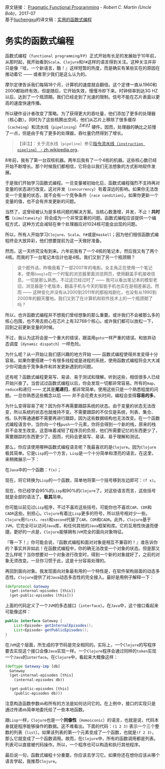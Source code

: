 原文链接： [Pragmatic Functional Programming](http://blog.cleancoder.com/uncle-bob/2017/07/11/PragmaticFunctionalProgramming.html) - _Robert C. Martin (Uncle Bob)_，2017-07  
基于[liuchengxu](https://www.jianshu.com/u/daf68451f175)的译文稿：[实用的函数式编程](https://www.jianshu.com/p/b14bdc4d1fd3)

# 务实的函数式编程

函数式编程（`functional programming`/`FP`）正式开始有长足的发展始于10年前，从那时起，我开始看到`Scala`、`Clojure`和`F#`这样的语言得到关注。这种关注并非只是像『哇，一个新语言，酷！』这样短暂的热度，而是确实有某些实在的原因在推动着它 —— 或者至少我们是这么认为的。

摩尔定律告诉我们每隔18个月，计算机的速度就会翻倍。这个定律一直从1960和2000都始终有效。但是随后，它开始失效，慢慢冷却下来。时钟频率到达3G HZ以后，达到了一个瓶颈期。我们已经走到了光速的限制。信号不能在芯片表面以更高的速度快速传播。

所以硬件设计者改变了策略。为了获得更大的吞吐量，他们添加了更多的处理器（核心数）。同时为了这些核腾出空间，他们从芯片上移除了很多缓存（`cacheing`）和流水线（`pipelining`）<sup>_【译注】_</sup>硬件。因而，处理器的确比之前慢了一点，但是由于有了更多的处理器，吞吐量仍然得到了增长。

> 【译注】：关于流水线（`pipeline`）参见[指令流水线（`instruction pipeline`） - zh.wikipedia.org](https://zh.wikipedia.org/wiki/%E6%8C%87%E4%BB%A4%E7%AE%A1%E7%B7%9A%E5%8C%96)。

8年前，我有了第一台双核机器。两年后我有了一个4核的机器。这些核心数已经开始不断增长。那个时候我们都相信，它将会以我们无法想象的方式影响软件发展。

于是我们开始学习函数式编程。一旦变量被初始化后，函数式编程强烈不支持再对变量的状态进行改变。这对并发（`concurrency`）有着深远的影响。如果你无法改变一个变量的状态，就不会有一个竞争条件（`race condition`）。如果你更新一个变量的值，也不会有并发更新的问题。

当然了，这曾经被认为是多核问题的解决方案。当核心数激增，并发，不止！**共时性**（`simultaneity`）将会成为一个非常显著的问题。函数式编程应该提供一个编程方式，这种方式会减轻在单个处理器应对1024核可能会出现的问题。

所以，所有人开始学习`Clojure`、`Scala`、`F#`或是`Haskell`；因为他们相信函数式编程终会大放异彩，他们想要提前为这一天做好准备。

然而，这一天终究没有到来。六年前我有了一个4核的笔记本，然后我又有了两个4核。而我的下一台笔记本估计也是4核。我们又到了另一个瓶颈期？

> 说个题外话，昨晚我看了一部2007年的电影。女主角正在使用一个笔记本，使用`Google`在一个时髦的浏览器里面浏览网页，使用翻盖手机接收信息。一切是那么熟悉。不过这已经过时了 —— 我可以看出笔记本的模型老旧，浏览器是个老版本，翻盖手机与今天的智能手机也实在是相差甚远。然而 —— 这种变化并没有从2000到2011年的那般戏剧化，也没有从1990到2000年的翻天覆地。我们又到了在计算机和软件技术上的一个瓶颈期了吗？

所以，也许函数式编程并不想我们曾经想象的那么重要。或许我们不会被那么多的核心包围，也不用去担心在芯片上有32768个核心。或许我们都可以放松一下，回到之前更新变量的时候。

不过，我认为这将会是一个重大的错误，跟滥用`goto`一样严重的错误。和放弃动态调度（`dynamic dispatch`）一样危险。

为什么呢？从一开始让我们感兴趣的地方开始 —— 函数式编程使得并发变得十分容易。如果你要搭建一个有很多线程或是进程的系统，使用函数式编程将会大大减少你可能由于竞争条件和并发更新遇到的问题。

还有呢？函数式编程更易写、易读、易于测试和理解。听到这些，相信很多人已经开始兴奋了。当尝试过函数式编程以后，你会发现一切都非常容易。所有的`map`、`reduce`和递归 —— 尤其是**尾递归**，都非常简单。使用这些只是一个熟悉程度的问题。一旦你熟悉这些概念以后 —— 并不会花费太长时间，编程会变得**容易的多**。

为什么变得容易了呢？因为你不再需要跟踪系统的状态。由于变量的状态无法改变，所以系统的状态也就维持不变。不需要跟踪的不仅仅是系统，列表、集合、栈、队列等通通都不需要再进行跟踪，因为这些数据结构也无法改变。在一个函数式编程语言中，当你向一个栈`push`一个元素，你将会得到一个新的栈，原来的栈并不会发生改变。这意味着减轻了程序员的负担，他们所需要记忆的东西更少了，需要跟踪的东西更少了。因而，代码会更易写、易读、易于理解和测试。

那么，你应该使用哪种函数式编程语言呢？我最喜欢的是`Clojure`。因为`Clojure`极其简单。它是`Lisp`的一个方言，`Lisp`是一个十分简单和漂亮的语言。在这里，来稍微展示一下：

在`Java`中的一个函数：`f(x)`；

现在，将它转换为`Lisp`的一个函数，简单地将第一个括号移到左边即可：`(f x)`。

现在，你已经学会95%的`Lisp`和90%的`Clojure`了。对这些语言而言，这些括号就是全部的语法了。**极其**简单。

你可能以前见过`Lisp`程序，不过不喜欢这些括号。可能你也不喜欢`CAR`、`CDR`和`CADR`这些。别担心。`Clojure`有着比`Lisp`更多的符号，所以括号相对少一些。`Clojure`用`first`、`rest`和`second`代替了`CAR`、`CDR`和`CADR`。此外，`Clojure`基于`JVM`，它完全可以访问`Java`库，和任何其他的`Java`框架和库。它的互用性快速而便捷。更好的一点是，`Clojure`能够拥有`JVM`完全的面向对象特征。

『等一下！』你可能会说，『函数式编程和面对对象是相互不兼容的！』谁告诉你的？事实并非如此！在函数式编程中，你的确无法改变一个对象的状态。但是那又怎么样呢？当你想要对一个对象进行改变时，得到一个新的对象就好了，之前的对象无须改变。一旦你习惯于此，这是十分容易处理的。

再回到面向对象。我发现面向对象最有用的一个特性是，在软件架构层面的动态多态性。`Clojure`提供了对`Java`动态多态性的完全接入。最好是用例子解释一下：

```clojure
(defprotocol Gateway
  (get-internal-episodes [this])
  (get-public-episodes [this]))
```

上面的代码定义了一个`JVM`的多态接口（`interface`）。在`Java`中，这个接口看起来可能像这样：

```java
public interface Gateway {
    List<Episode> getInternalEpisodes();
    List<Episode> getPublicEpisodes();
}
```

在`JVM`这个层面，所生成的字节码是完全相同的。实际上，一个`Clojure`的写程序要去实现这个接口会像`Java`实现一样。一个`Clojure`程序会通过同样的`token`实现一个`Java`的`interface`。在`Clojure`中，看起来大概像这样：

```clojure
(deftype Gateway-imp [db]
  Gateway
  (get-internal-episodes [this]
    (internal-episodes db))

  (get-public-episodes [this]
    (public-episodes db)))
```

注意构造函数参数`db`和所有的方法是如何访问它的。在上例中，接口的实现只是通过传递`db`简单地委托给了一些本地函数。

跟`Lisp`一样，`Clojure`也是一个**同像性**（`Homoiconic`）的语言，也就是说，代码本身就是程序能够操作的数据。这不难看出。下面的代码：`(1 2 3)` 表示一个三个整数的列表（`list`）。如果该列表的第一个元素变成了一个函数，也就是`(f 2 3)`，那么它就变成了一个函数调用。故而，在`Clojure`中，所有的函数调用都是列表。列表可以直接被代码操作。所以，一个程序也可以构造和执行其他程序。

最后说一句，函数式编程十分重要。你应该去学习它。如果你还在想你应该从哪个语言学起，我推荐`Clojure`。

